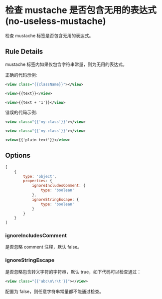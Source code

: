 # 检查 mustache 是否包含无用的表达式 (no-useless-mustache)

检查 mustache 标签是否包含无用的表达式。

## Rule Details

mustache 标签内如果仅包含字符串常量，则为无用的表达式。

正确的代码示例:

```xml
<view class="{{className}}"></view>

<view>{{text}}</view>

<view>{{text + '1'}}</view>
```

错误的代码示例:

```xml
<view class="{{'my-class'}}"></view>

<view class="{{`my-class`}}"></view>

<view>{{'plain text'}}</view>
```

## Options

```javascript
[
    {
        type: 'object',
        properties: {
            ignoreIncludesComment: {
                type: 'boolean'
            },
            ignoreStringEscape: {
                type: 'boolean'
            }
        }
    }
]
```

### ignoreIncludesComment

是否忽略 comment 注释，默认 false。

### ignoreStringEscape

是否忽略包含转义字符的字符串，默认 true，如下代码可以检查通过：

```xml
<view class="{{'abc\n\r\t'}}"></view>
```

配置为 false，则任意字符串常量都不能通过检查。